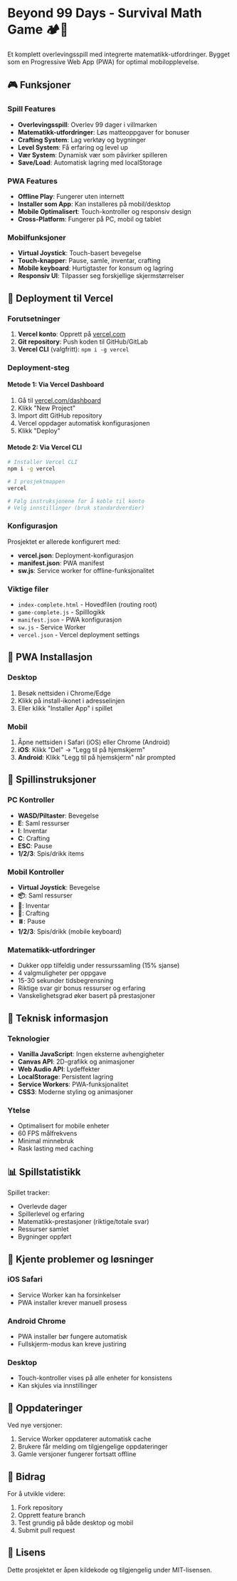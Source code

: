 # Beyond 99 Days - Survival Math Game 🏕️🧮

Et komplett overlevingsspill med integrerte matematikk-utfordringer. Bygget som en Progressive Web App (PWA) for optimal mobilopplevelse.

## 🎮 Funksjoner

### Spill Features
- **Overlevingsspill**: Overlev 99 dager i villmarken
- **Matematikk-utfordringer**: Løs matteoppgaver for bonuser
- **Crafting System**: Lag verktøy og bygninger  
- **Level System**: Få erfaring og level up
- **Vær System**: Dynamisk vær som påvirker spilleren
- **Save/Load**: Automatisk lagring med localStorage

### PWA Features
- **Offline Play**: Fungerer uten internett
- **Installer som App**: Kan installeres på mobil/desktop
- **Mobile Optimalisert**: Touch-kontroller og responsiv design
- **Cross-Platform**: Fungerer på PC, mobil og tablet

### Mobilfunksjoner
- **Virtual Joystick**: Touch-basert bevegelse
- **Touch-knapper**: Pause, samle, inventar, crafting
- **Mobile keyboard**: Hurtigtaster for konsum og lagring
- **Responsiv UI**: Tilpasser seg forskjellige skjermstørrelser

## 🚀 Deployment til Vercel

### Forutsetninger
1. **Vercel konto**: Opprett på [vercel.com](https://vercel.com)
2. **Git repository**: Push koden til GitHub/GitLab
3. **Vercel CLI** (valgfritt): `npm i -g vercel`

### Deployment-steg

#### Metode 1: Via Vercel Dashboard
1. Gå til [vercel.com/dashboard](https://vercel.com/dashboard)
2. Klikk "New Project"
3. Import ditt GitHub repository
4. Vercel oppdager automatisk konfigurasjonen
5. Klikk "Deploy"

#### Metode 2: Via Vercel CLI
```bash
# Installer Vercel CLI
npm i -g vercel

# I prosjektmappen
vercel

# Følg instruksjonene for å koble til konto
# Velg innstillinger (bruk standardverdier)
```

### Konfigurasjon
Prosjektet er allerede konfigurert med:
- **vercel.json**: Deployment-konfigurasjon
- **manifest.json**: PWA manifest
- **sw.js**: Service worker for offline-funksjonalitet

### Viktige filer
- `index-complete.html` - Hovedfilen (routing root)
- `game-complete.js` - Spilllogikk
- `manifest.json` - PWA konfigurasjon
- `sw.js` - Service Worker
- `vercel.json` - Vercel deployment settings

## 📱 PWA Installasjon

### Desktop
1. Besøk nettsiden i Chrome/Edge
2. Klikk på install-ikonet i adresselinjen
3. Eller klikk "Installer App" i spillet

### Mobil
1. Åpne nettsiden i Safari (iOS) eller Chrome (Android)
2. **iOS**: Klikk "Del" → "Legg til på hjemskjerm"
3. **Android**: Klikk "Legg til på hjemskjerm" når prompted

## 🎯 Spillinstruksjoner

### PC Kontroller
- **WASD/Piltaster**: Bevegelse
- **E**: Saml ressurser
- **I**: Inventar
- **C**: Crafting
- **ESC**: Pause
- **1/2/3**: Spis/drikk items

### Mobil Kontroller
- **Virtual Joystick**: Bevegelse
- **📦**: Saml ressurser
- **🎒**: Inventar
- **🔨**: Crafting
- **⏸️**: Pause
- **1/2/3**: Spis/drikk (mobile keyboard)

### Matematikk-utfordringer
- Dukker opp tilfeldig under ressurssamling (15% sjanse)
- 4 valgmuligheter per oppgave
- 15-30 sekunder tidsbegrensning
- Riktige svar gir bonus ressurser og erfaring
- Vanskelighetsgrad øker basert på prestasjoner

## 🔧 Teknisk informasjon

### Teknologier
- **Vanilla JavaScript**: Ingen eksterne avhengigheter
- **Canvas API**: 2D-grafikk og animasjoner
- **Web Audio API**: Lydeffekter
- **LocalStorage**: Persistent lagring
- **Service Workers**: PWA-funksjonalitet
- **CSS3**: Moderne styling og animasjoner

### Ytelse
- Optimalisert for mobile enheter
- 60 FPS målfrekvens
- Minimal minnebruk
- Rask lasting med caching

## 📊 Spillstatistikk

Spillet tracker:
- Overlevde dager
- Spillerlevel og erfaring
- Matematikk-prestasjoner (riktige/totale svar)
- Ressurser samlet
- Bygninger oppført

## 🐛 Kjente problemer og løsninger

### iOS Safari
- Service Worker kan ha forsinkelser
- PWA installer krever manuell prosess

### Android Chrome
- PWA installer bør fungere automatisk
- Fullskjerm-modus kan kreve justiring

### Desktop
- Touch-kontroller vises på alle enheter for konsistens
- Kan skjules via innstillinger

## 🔄 Oppdateringer

Ved nye versjoner:
1. Service Worker oppdaterer automatisk cache
2. Brukere får melding om tilgjengelige oppdateringer
3. Gamle versjoner fungerer fortsatt offline

## 🤝 Bidrag

For å utvikle videre:
1. Fork repository
2. Opprett feature branch
3. Test grundig på både desktop og mobil
4. Submit pull request

## 📄 Lisens

Dette prosjektet er åpen kildekode og tilgjengelig under MIT-lisensen.
